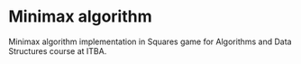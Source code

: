 # Minimax algorithm
Minimax algorithm implementation in Squares game for Algorithms and Data Structures course at ITBA.
